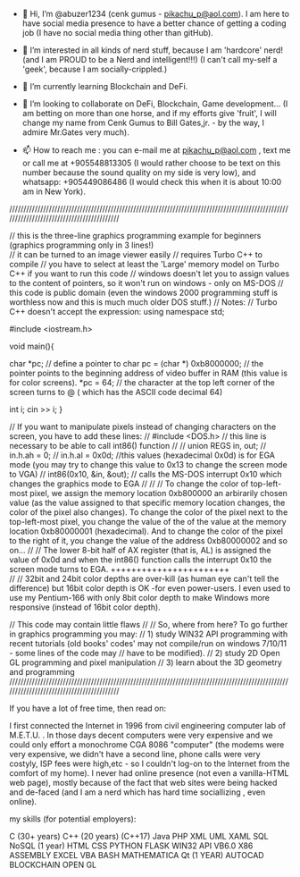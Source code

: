 - 👋 Hi, I’m @abuzer1234   (cenk gumus - pikachu_p@aol.com).
            I am here to have social media presence to have a better chance of getting a coding job (I have no social media thing other than gitHub).

- 👀 I’m interested in all kinds of nerd stuff, because I am 'hardcore' nerd! (and I am PROUD to be a Nerd and intelligent!!!) (I can't call
          my-self a 'geek', because I am  socially-crippled.)

- 🌱 I’m currently learning Blockchain and DeFi.

- 💞️ I’m looking to collaborate on DeFi, Blockchain, Game development...   (I am betting on more than one horse, and if my efforts give 'fruit', I will change my name from Cenk Gumus to Bill Gates,jr.  - by the way, I admire Mr.Gates very much). 

- 📫 How to reach me :     you can e-mail me at pikachu_p@aol.com ,  text me or call me at +905548813305 (I would rather choose to be text on this number because the sound quality on my side is very low), and    whatsapp: +905449086486  (I would check this when it is about 10:00 am in New York).




//////////////////////////////////////////////////////////////////////////////////////////////////////////////////////////////////////////

// this is the three-line graphics programming example for beginners  (graphics programming only in 3 lines!)  
// it can be turned to an image viewer easily
// requires Turbo C++ to compile
// you have to select at least the 'Large' memory model on Turbo C++ if you want to run this code
// windows doesn't let you to assign values to the content of pointers, so it won't run on windows - only on MS-DOS
// this code is public domain (even the windows 2000 programming stuff is worthless now and this is much much older DOS stuff.)
// Notes:
// Turbo C++ doesn't accept the expression:      using namespace std;

#include <iostream.h>

void main(){

char *pc;                           // define a pointer to char
pc =  (char *) 0xb8000000;          // the pointer points to the beginning address of video buffer in RAM (this value is for color screens).
*pc = 64;                           // the character at the top left corner of the screen turns to @  ( which has the ASCII code decimal 64) 

int i;
cin >> i; 
}


// If you want to manipulate pixels instead of changing characters on the screen, you have to add these lines: 
// #include <DOS.h>             // this line is necessary to be able to call int86() function
//
//  union REGS in, out;
//  in.h.ah = 0;
//  in.h.al = 0x0d;            //this values (hexadecimal 0x0d) is for EGA mode (you may try to change this value to 0x13 to change the screen mode to VGA) 
//  int86(0x10, &in, &out);    //   calls the MS-DOS interrupt 0x10  which changes the graphics mode to EGA
// 
// 
// To change the color of top-left-most pixel, we assign the memory location 0xb800000 an arbirarily chosen value (as the value assigned to that specific memory location changes, the color of the pixel also changes). To change the color of the pixel next to the top-left-most pixel, you change the value of the of the value at the memory location 0xb80000001 (hexadecimal). And to change the color of the pixel to the right of it, you change the value of the address 0xb80000002 and so on...
//
// The lower 8-bit half of AX register (that is, AL) is assigned the value of 0x0d and when the int86() function calls the interrupt 0x10 the screen mode turns to EGA. +++++++++++++++++++++++    
//
//  32bit and 24bit color depths are over-kill (as human eye can't tell the difference) but 16bit color depth is OK -for even power-users. I even used to use my Pentium-166 with only 8bit color depth to make Windows more responsive (instead of 16bit color depth). 

// This code may contain little flaws 
//
// So, where from here? To go further in graphics programming you may:
//            1) study WIN32 API programming with recent tutorials (old books' codes' may not compile/run on windows 7/10/11 - some lines of the code may
//                have to be modified).
//            2) study 2D Open GL programming and pixel manipulation 
//            3) learn about the 3D geometry and programming
//////////////////////////////////////////////////////////////////////////////////////////////////////////////////////////////////////////

If you have a lot of free time, then read on:

I first connected the Internet in 1996 from civil engineering computer lab of M.E.T.U. .  In those days decent computers were very expensive and we could only effort a monochrome CGA 8086 "computer" (the modems were very expensive, we didn't have a second line, phone calls were very costyly, ISP fees were high,etc  - so I couldn't log-on to the Internet from the comfort of my home). I never had online presence (not even a vanilla-HTML web page), mostly because of the fact that web sites were being hacked and de-faced (and I am a nerd which has hard time sociallizing , even online).   




my skills (for potential employers):

C         (30+ years)
C++       (20 years) (C++17)
Java
PHP
XML
UML
XAML
SQL
NoSQL    (1 year)
HTML
CSS
PYTHON
FLASK
WIN32 API
VB6.0
X86 ASSEMBLY
EXCEL
VBA
BASH
MATHEMATICA
Qt       (1 YEAR)
AUTOCAD
BLOCKCHAIN
OPEN GL



<!---
 abuzer1234/abuzer1234 is a ✨ special ✨ repository because its `README.md` (this file) appears on your GitHub profile.
You can click the Preview link to take a look at your changes.
--->
